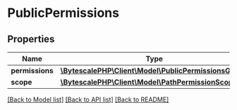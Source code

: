# PublicPermissions

## Properties

| Name            | Type                                                                                 | Description | Notes |
| --------------- | ------------------------------------------------------------------------------------ | ----------- | ----- |
| **permissions** | [**\BytescalePHP\Client\Model\PublicPermissionsGrants**](PublicPermissionsGrants.md) |             |
| **scope**       | [**\BytescalePHP\Client\Model\PathPermissionScope**](PathPermissionScope.md)         |             |

[[Back to Model list]](../../README.md#documentation-for-models) [[Back to API list]](../../README.md#documentation-for-api-endpoints) [[Back to README]](../../README.md)
